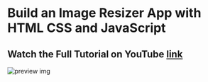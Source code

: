 # Build an Image Resizer App with HTML CSS and JavaScript

## Watch the Full Tutorial on YouTube [link](https://youtu.be/2e0oO6cV-f0)

![preview img](preview.jpg)
